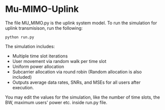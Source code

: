 # Mu-MIMO-Uplink
The file MU_MIMO.py is the uplink system model. To run the simulation for uplink transmisison, run the following:

`python run.py`

The simulation includes:
- Multiple time slot iterations
- User movement via random walk per time slot
- Uniform power allocation
- Subcarrier allocation via round robin (Random allocation is also included)
- Outputs average data rates, SNRs, and MSEs for all users after execution.

You may edit the values for the simulation, like the number of time slots, the BW, maximum users' power etc. inside run.py file.